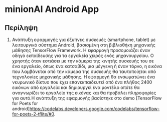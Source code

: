 # minionAI Android App

## Περίληψη

1. Ανάπτυξη εφαρμογής για έξυπνες συσκευές (smartphone, tablet) με λειτουργικό σύστημα Android, βασισμένη στη βιβλιοθήκη μηχανικής μάθησης TensorFlow  Framework. Η εφαρμογή προσομοιάζει έναν οδηγό εκπαίδευσης για τα εργαλεία χειρός ενός μηχανουργείου. Ο χρηστής όταν εστιάσει με την κάμερα της κινητής συσκευής του σε ένα εργαλείο, όπως ένα κατσαβίδι, μια μέγγενη ή έναν τόρνο, η εικόνα που λαμβάνεται από την κάμερα της συσκευής θα ταυτοποίηται από τεχνολογίες μηχανικής μάθησης. Η εφαρμογή θα ενσωματώνει ένα νευρωνικό δίκτυο που έχει επανεκπαιδευτεί από ένα πλήθος 2400 εικόνων από εργαλεία και δημιουργεί ένα μοντέλο οπότε θα αναγνωρίζει το εργαλείο της εικόνας και θα προβάλει πληροφορίες για αυτό.H ανάπτυξη της εφαρμογής βασίστηκε στο demo [TensorFlow for Poets for android]https://codelabs.developers.google.com/codelabs/tensorflow-for-poets-2-tflite/#0.
